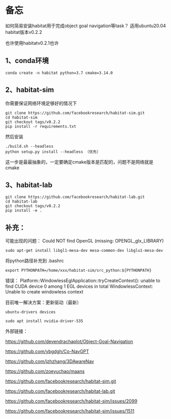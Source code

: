 <h1>备忘</h1>

如何简易安装habitat用于完成object goal navigation等task？ 
适用ubuntu20.04 habitat版本v0.2.2

也许使用habitatv0.2.1也许

<h2>1、conda环境</h2>

```
conda create -n habitat python=3.7 cmake=3.14.0
```

<h2>2、habitat-sim</h2>
你需要保证网络环境足够好的情况下

```
git clone https://github.com/facebookresearch/habitat-sim.git
cd habitat-sim
git checkout tags/v0.2.2
pip install -r requirements.txt
```
然后安装

```
./build.sh --headless
python setup.py install --headless （优先）
```
这一步是最最抽象的，一定要确定cmake版本是匹配的，问题不是网络就是cmake

<h2>3、habitat-lab</h2>

```
git clone https://github.com/facebookresearch/habitat-lab.git
cd habitat-lab
git checkout tags/v0.2.2
pip install -e .
```


<h2>补充：</h2>
可能出现的问题：
Could NOT find OpenGL (missing: OPENGL_glx_LIBRARY)

```
sudo apt-get install libgl1-mesa-dev mesa-common-dev libglu1-mesa-dev
```

将python路径补充到 .bashrc

```
export PYTHONPATH=/home/xxx/habitat-sim/src_python:${PYTHONPATH}
```
错误：
Platform::WindowlessEglApplication::tryCreateContext(): unable to find CUDA device 0 among 1 EGL devices in total WindowlessContext: Unable to create windowless context

目前唯一解决方案：更新驱动（最新）

```
ubuntu-drivers devices
```

```
sudo apt install nvidia-driver-535
```


外部链接：

https://github.com/devendrachaplot/Object-Goal-Navigation

https://github.com/ybgdgh/Co-NavGPT

https://github.com/jzhzhang/3DAwareNav

https://github.com/zoeyuchao/maans

https://github.com/facebookresearch/habitat-sim.git

https://github.com/facebookresearch/habitat-lab.git

https://github.com/facebookresearch/habitat-sim/issues/2099

https://github.com/facebookresearch/habitat-sim/issues/1511


